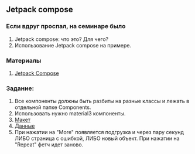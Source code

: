 ## Jetpack compose

### Если вдруг проспал, на семинаре было
1. Jetpack compose: что это? Для чего?
2. Использование Jetpack compose на примере.

### Материалы
1. [Jetpack Compose](https://developer.android.com/jetpack/compose)

### Задание:
1. Все компоненты должны быть разбиты на разные классы и лежать в отдельной папке Components.
2. Использовать нужно material3 компоненты.
3. [Макет](https://www.figma.com/file/FvfowAcanl9KViBhfCCQN1/Untitled?node-id=0-1&t=hJzAW4QLv9BD00F1-0)
4. [Данные](https://jsonplaceholder.typicode.com/todos)
5. При нажатии на "More" появляется подгрузка и через пару секунд ЛИБО страница с ошибкой, ЛИБО новый объект. При нажатии на "Repeat" фетч идет заново.